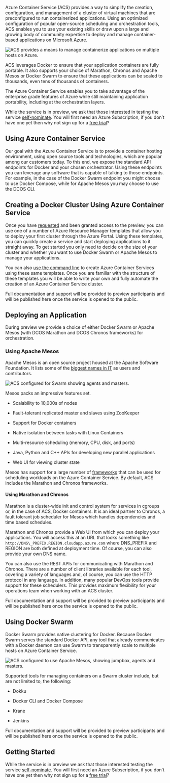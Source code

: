 <!---
\[FIXME:Video 1: short introduction:
<https://channel9.msdn.com/Events/Visual-Studio/Connect-event-2015/915>\]

[AZURE.VIDEO azurecon-2015-deep-dive-on-the-azure-container-service-with-mesos]

\[FIXME: Video 3: CI/CD using Azure Container Service post to Channel 9
and link here\]
-->

Azure Container Service (ACS) provides a way to simplify the creation,
configuration, and management of a cluster of virtual machines that are
preconfigured to run containerized applications. Using an optimized
configuration of popular open-source scheduling and orchestration tools,
ACS enables you to use your existing skills or draw upon a large and
growing body of community expertise to deploy and manage container-based
applications on Microsoft Azure.

![ACS provides a means to manage containerize applications on multiple hosts on Azure.](./media/acs-intro/acs-cluster.png)

ACS leverages Docker to ensure that your application containers are
fully portable. It also supports your choice of Marathon, Chronos and
Apache Mesos or Docker Swarm to ensure that these applications can be
scaled to thousands, even tens of thousands of containers.

The Azure Container Service enables you to take advantage of the
enterprise grade features of Azure while still maintaining application
portability, including at the orchestration layers.

While the service is in preview, we ask that those interested in testing
the service [self-nominate](http://aka.ms/acspreview). You will first need an
Azure Subscription, if you don’t have one yet then why not sign up for a
[free
trial](http://www.windowsazure.com/en-us/pricing/free-trial/?WT.mc_id=AA4C1C935)?

Using Azure Container Service
-----------------------------

Our goal with the Azure Container Service is to provide a container
hosting environment, using open source tools and technologies, which are
popular among our customers today. To this end, we expose the standard
API endpoints for Docker and your chosen orchestrator. Using these
endpoints you can leverage any software that is capable of talking to
those endpoints. For example, in the case of the Docker Swarm endpoint
you might choose to use Docker Compose, while for Apache Mesos you may
choose to use the DCOS CLI.

Creating a Docker Cluster Using Azure Container Service
-------------------------------------------------------

Once you have [requested](http://aka.ms/acspreview) and been granted access to
the preview, you can use one of a number of Azure Resource Manager
templates that allow you to deploy your first cluster through the Azure
Portal. Using these templates, you can quickly create a service and
start deploying applications to it straight away. To get started you
only need to decide on the size of your cluster and whether you want to
use Docker Swarm or Apache Mesos to manage your applications.

You can also [use the command
line](https://azure.microsoft.com/en-us/documentation/articles/resource-group-template-deploy/)
to create Azure Container Services using these same templates. Once you
are familiar with the structure of these templates you will be able to
write your own and fully automate the creation of an Azure Container
Service cluster.

Full documentation and support will be provided to preview participants
and will be published here once the service is opened to the public.

Deploying an Application
------------------------

During preview we provide a choice of either Docker Swarm or Apache
Mesos (with DCOS Marathon and DCOS Chronos frameworks)
for orchestration. 

### Using Apache Mesos

Apache Mesos is an open source project housed at the Apache Software
Foundation. It lists some of the [biggest names in
IT](http://mesos.apache.org/documentation/latest/powered-by-mesos/) as
users and contributors.

![ACS configured for Swarm showing agents and masters.](media/acs-intro/acs-mesos.png)

Mesos packs an impressive features set.

-   Scalability to 10,000s of nodes

-   Fault-tolerant replicated master and slaves using ZooKeeper

-   Support for Docker containers

-   Native isolation between tasks with Linux Containers

-   Multi-resource scheduling (memory, CPU, disk, and ports)

-   Java, Python and C++ APIs for developing new parallel applications

-   Web UI for viewing cluster state

Mesos has support for a large number of
[frameworks](http://mesos.apache.org/documentation/latest/frameworks/)
that can be used for scheduling workloads on the Azure Container
Service. By default, ACS includes the Marathon and Chronos frameworks.

#### Using Marathon and Chronos

Marathon is a cluster-wide init and control system for services in
cgroups or, in the case of ACS, Docker containers. It is an ideal
partner to Chronos, a fault tolerant job scheduler for Mesos which
handles dependencies and time based schedules.

Marathon and Chronos provide a Web UI from which you can deploy your
applications. You will access this at an URL that looks something like
`http://DNS\_PREFIX.REGION.cloudapp.azure.com`
where DNS\_PREFIX and REGION are both defined at deployment time. Of
course, you can also provide your own DNS name.

You can also use the REST APIs for communicating with Marathon and
Chronos. There are a number of client libraries available for each tool,
covering a variety of languages and, of course, you can use the HTTP
protocol in any language. In addition, many popular DevOps tools provide
support for these schedulers. This provides maximum flexibility for your
operations team when working with an ACS cluster.

Full documentation and support will be provided to preview participants
and will be published here once the service is opened to the public.

Using Docker Swarm
------------------

Docker Swarm provides native clustering for Docker. Because Docker Swarm
serves the standard Docker API, any tool that already communicates with
a Docker daemon can use Swarm to transparently scale to multiple hosts
on Azure Container Service. 

![ACS configured to use Apache Mesos, showing jumpbox, agents and masters.](media/acs-intro/acs-swarm.png)

Supported tools for managing containers on a Swarm cluster include, but are not limited
to, the following:

-   Dokku

-   Docker CLI and Docker Compose

-   Krane

-   Jenkins

Full documentation and support will be provided to preview participants
and will be published here once the service is opened to the public.

Getting Started
---------------

While the service is in preview we ask that those interested testing the
service [self-nominate](http://aka.ms/acspreview). You will first need an Azure
Subscription, if you don’t have one yet then why not sign up for a [free
trial](http://www.windowsazure.com/en-us/pricing/free-trial/?WT.mc_id=AA4C1C935)?
